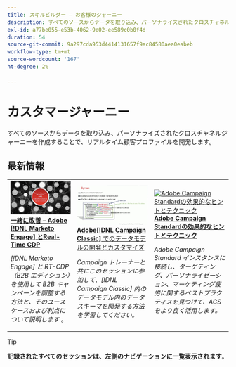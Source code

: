 ```yaml
---
title: スキルビルダー – お客様のジャーニー
description: すべてのソースからデータを取り込み、パーソナライズされたクロスチャネルジャーニーを作成することで、リアルタイム顧客プロファイルの開発に役立つ録画ウェビナーシリーズ。
exl-id: a77be055-e53b-4062-9e02-ee589c0b0f4d
duration: 54
source-git-commit: 9a297cda953d4414131657f9ac84580aea0eabeb
workflow-type: tm+mt
source-wordcount: '167'
ht-degree: 2%

---
```


# カスタマージャーニー

すべてのソースからデータを取り込み、パーソナライズされたクロスチャネルジャーニーを作成することで、リアルタイム顧客プロファイルを開発します。

## 最新情報

<table>
<tr>
  <td>
    <a href="https://experienceleague.adobe.com/docs/skill-builder-events/skill-builder/customer-journeys/2022/b2b-campaigns.html">
      <img alt="連携して機能強化 – Adobe [!DNL Marketo Engage] とReal-Time CDP" src="assets/343824.jpeg" />
    </a>
     <div>
      <a href="https://experienceleague.adobe.com/docs/skill-builder-events/skill-builder/customer-journeys/2022/b2b-campaigns.html">
        <strong> 一緒に改善 – Adobe [!DNL Marketo Engage] とReal-Time CDP</strong>
      </a>
    </div>
    <p>
    <em>[!DNL Marketo Engage] と RT-CDP （B2B エディション）を使用して B2B キャンペーンを調整する方法と、そのユースケースおよび利点について説明します </em>。
    <p>
  </td>
  <td>
    <a href="https://experienceleague.adobe.com/docs/skill-builder-events/skill-builder/customer-journeys/2022/data-models.html">
      <img alt="Adobeでのデータモデルの開発とカスタマイズ [!DNL Campaign Classic]" src="assets/343829.jpeg" />
    </a>
     <div>
      <a href="https://experienceleague.adobe.com/docs/skill-builder-events/skill-builder/customer-journeys/2022/data-models.html">
        <strong>Adobe[!DNL Campaign Classic]</strong> でのデータモデルの開発とカスタマイズ
      </a>
    </div>
    <p>
    <em>Campaign トレーナーと共にこのセッションに参加して、[!DNL Campaign Classic] 内のデータモデル内のデータスキーマを開発する方法を学習してください。</em>
    <p>
  </td>  
  <td>
    <a href="https://experienceleague.adobe.com/docs/skill-builder-events/skill-builder/customer-journeys/2022/tips-and-tricks.html">
      <img alt="Adobe Campaign Standardの効果的なヒントとテクニック" src="https://video.tv.adobe.com/v/343828?format=jpeg" />
    </a>
     <div>
      <a href="https://experienceleague.adobe.com/docs/skill-builder-events/skill-builder/customer-journeys/2022/tips-and-tricks.html">
        <strong>Adobe Campaign Standardの効果的なヒントとテクニック </strong>
      </a>
    </div>
    <p>
    <em>Adobe Campaign Standard インスタンスに接続し、ターゲティング、パーソナライゼーション、マーケティング疲労に関するベストプラクティスを見つけて、ACS をより良く活用します。</em>
    <p>
  </td>
</tr>
</table>

>[!TIP]
>
>**記録されたすべてのセッションは、左側のナビゲーションに一覧表示されます**。
